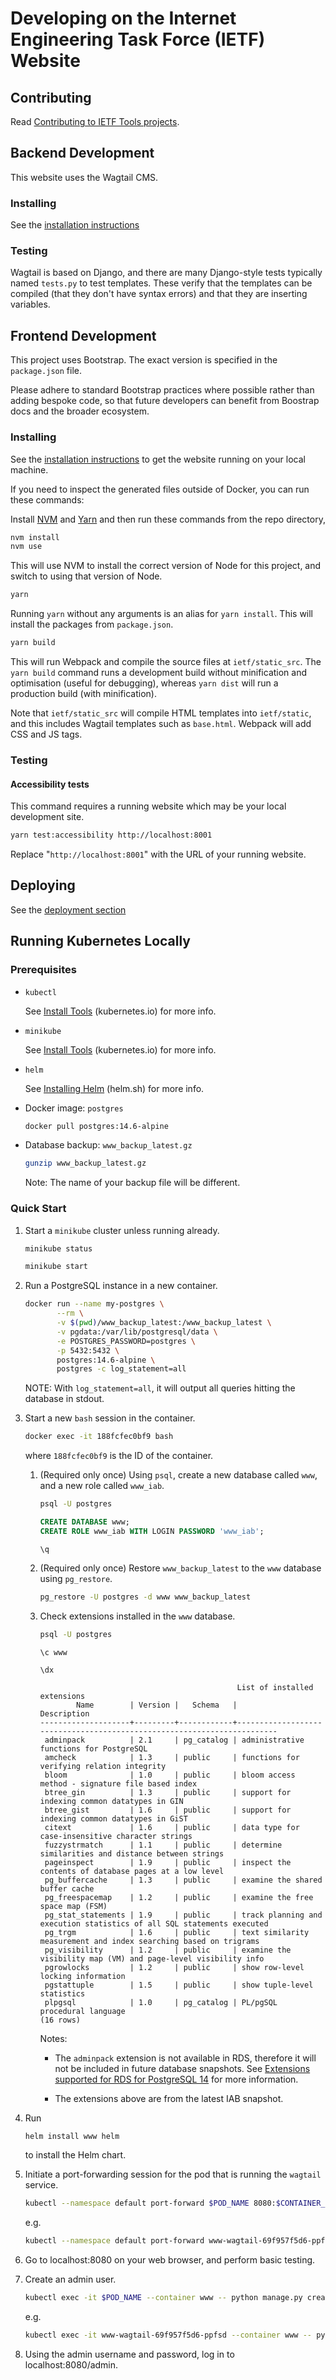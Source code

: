 # Developing on the Internet Engineering Task Force (IETF) Website

## Contributing

Read [Contributing to IETF Tools projects](https://github.com/ietf-tools/.github/blob/main/CONTRIBUTING.md).

## Backend Development

This website uses the Wagtail CMS.

### Installing

See the [installation instructions](README.md#install)

### Testing

Wagtail is based on Django, and there are many Django-style tests typically named `tests.py` to test templates. These verify that the templates can be compiled (that they don't have syntax errors) and that they are inserting variables.

## Frontend Development

This project uses Bootstrap. The exact version is specified in the `package.json` file.

Please adhere to standard Bootstrap practices where possible rather than adding bespoke code, so that future developers can benefit from Boostrap docs and the broader ecosystem.

### Installing

See the [installation instructions](README.md#install) to get the website running on your local machine.

If you need to inspect the generated files outside of Docker, you can run these commands:

Install [NVM](https://github.com/nvm-sh/nvm) and [Yarn](https://yarnpkg.com/) and then run these commands from the repo directory,

```bash
nvm install
nvm use
```

This will use NVM to install the correct version of Node for this project, and switch to using that version of Node.

```bash
yarn
```

Running `yarn` without any arguments is an alias for `yarn install`. This will install the packages from `package.json`.

```bash
yarn build
```

This will run Webpack and compile the source files at `ietf/static_src`. The `yarn build` command runs a development build without minification and optimisation (useful for debugging), whereas `yarn dist` will run a production build (with minification).

Note that `ietf/static_src` will compile HTML templates into `ietf/static`, and this includes Wagtail templates such as `base.html`. Webpack will add CSS and JS tags.

### Testing

#### Accessibility tests

This command requires a running website which may be your local development site.

```bash
yarn test:accessibility http://localhost:8001
```

Replace "`http://localhost:8001`" with the URL of your running website.

## Deploying

See the [deployment section](README.md#deployment)

## Running Kubernetes Locally

### Prerequisites

-   `kubectl`

    See [Install Tools](https://kubernetes.io/docs/tasks/tools/) (kubernetes.io) for more info.

-   `minikube`

    See [Install Tools](https://kubernetes.io/docs/tasks/tools/) (kubernetes.io) for more info.

-   `helm`

    See [Installing Helm](https://helm.sh/docs/intro/install/) (helm.sh) for more info.

-   Docker image: `postgres`

    ``` bash
    docker pull postgres:14.6-alpine
    ```

-   Database backup: `www_backup_latest.gz`

    ``` bash
    gunzip www_backup_latest.gz
    ```

    Note: The name of your backup file will be different.

### Quick Start

1.  Start a `minikube` cluster unless running already.

    ``` bash
    minikube status
    ```

    ``` bash
    minikube start
    ```

2.  Run a PostgreSQL instance in a new container.

    ``` bash
    docker run --name my-postgres \
           --rm \
           -v $(pwd)/www_backup_latest:/www_backup_latest \
           -v pgdata:/var/lib/postgresql/data \
           -e POSTGRES_PASSWORD=postgres \
           -p 5432:5432 \
           postgres:14.6-alpine \
           postgres -c log_statement=all
    ```

    NOTE: With `log_statement=all`, it will output all queries hitting the database in stdout.

3.  Start a new `bash` session in the container.

    ``` bash
    docker exec -it 188fcfec0bf9 bash
    ```

    where `188fcfec0bf9` is the ID of the container.

    1.  (Required only once) Using `psql`, create a new database called `www`, and a new role called `www_iab`.

        ``` bash
        psql -U postgres
        ```

        ``` sql
        CREATE DATABASE www;
        CREATE ROLE www_iab WITH LOGIN PASSWORD 'www_iab';
        ```

        ``` text
        \q
        ```

    2.  (Required only once) Restore `www_backup_latest` to the `www` database using `pg_restore`.

        ``` bash
        pg_restore -U postgres -d www www_backup_latest
        ```

    3.  Check extensions installed in the `www` database.

        ``` bash
        psql -U postgres
        ```

        ``` text
        \c www
        ```

        ``` text
        \dx
        ```

        ``` text
                                                    List of installed extensions
                Name        | Version |   Schema   |                              Description
        --------------------+---------+------------+------------------------------------------------------------------------
         adminpack          | 2.1     | pg_catalog | administrative functions for PostgreSQL
         amcheck            | 1.3     | public     | functions for verifying relation integrity
         bloom              | 1.0     | public     | bloom access method - signature file based index
         btree_gin          | 1.3     | public     | support for indexing common datatypes in GIN
         btree_gist         | 1.6     | public     | support for indexing common datatypes in GiST
         citext             | 1.6     | public     | data type for case-insensitive character strings
         fuzzystrmatch      | 1.1     | public     | determine similarities and distance between strings
         pageinspect        | 1.9     | public     | inspect the contents of database pages at a low level
         pg_buffercache     | 1.3     | public     | examine the shared buffer cache
         pg_freespacemap    | 1.2     | public     | examine the free space map (FSM)
         pg_stat_statements | 1.9     | public     | track planning and execution statistics of all SQL statements executed
         pg_trgm            | 1.6     | public     | text similarity measurement and index searching based on trigrams
         pg_visibility      | 1.2     | public     | examine the visibility map (VM) and page-level visibility info
         pgrowlocks         | 1.2     | public     | show row-level locking information
         pgstattuple        | 1.5     | public     | show tuple-level statistics
         plpgsql            | 1.0     | pg_catalog | PL/pgSQL procedural language
        (16 rows)
        ```

        Notes:

        -   The `adminpack` extension is not available in RDS, therefore it will not be included in future database snapshots. See [Extensions supported for RDS for PostgreSQL 14](https://docs.aws.amazon.com/AmazonRDS/latest/PostgreSQLReleaseNotes/postgresql-extensions.html#postgresql-extensions-14x) for more information.

        -   The extensions above are from the latest IAB snapshot.

4.  Run

    ``` bash
    helm install www helm
    ```

    to install the Helm chart.

5.  Initiate a port-forwarding session for the pod that is running the `wagtail` service.

    ``` bash
    kubectl --namespace default port-forward $POD_NAME 8080:$CONTAINER_PORT
    ```

    e.g.

    ``` bash
    kubectl --namespace default port-forward www-wagtail-69f957f5d6-ppfsd 8080:8000
    ```

6.  Go to localhost:8080 on your web browser, and perform basic testing.

7.  Create an admin user.

    ``` bash
    kubectl exec -it $POD_NAME --container www -- python manage.py createsuperuser
    ```

    e.g.

    ``` bash
    kubectl exec -it www-wagtail-69f957f5d6-ppfsd --container www -- python manage.py createsuperuser
    ```

8.  Using the admin username and password, log in to localhost:8080/admin.
